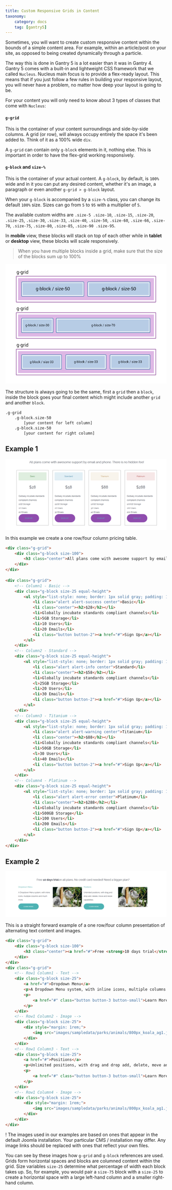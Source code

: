 ```yaml
---
title: Custom Responsive Grids in Content
taxonomy:
    category: docs
    tag: [gantry5]
---
```


Sometimes, you will want to create custom responsive content within the bounds of a simple content area. For example, within an article/post on your site, as opposed to being created dynamically through a particle.

The way this is done in Gantry 5 is a lot easier than it was in Gantry 4. Gantry 5 comes with a built-in and lightweight CSS framework that we called `Nucleus`. Nucleus main focus is to provide a flex-ready layout. This means that if you just follow a few rules in building your responsive layout, you will never have a problem, no matter how deep your layout is going to be.

For your content you will only need to know about 3 types of classes that come with `Nucleus`:

#### `g-grid`
This is the container of your content surroundings and side-by-side columns. A grid (or row), will always occupy entirely the space it's been added to. Think of it as a 100% wide `div`.

A `g-grid` can contain only `g-block` elements in it, nothing else. This is important in order to have the flex-grid working responsively.

#### `g-block` and `size-%`
This is the container of your actual content. A `g-block`, by default, is `100%` wide and in it you can put any desired content, whether it's an image, a paragraph or even another `g-grid > g-block` layout.

When your `g-block` is accompanied by a `size-%` class, you can change its default `100%` size. Sizes can go from `5` to `95` with a multiplier of `5`.

The available custom widths are `.size-5 .size-10`, `.size-15`, `.size-20`, `.size-25`, `.size-30`, `.size-33`, `.size-40`, `.size-50`, `.size-60`, `.size-66`, `.size-70`, `.size-75`, `.size-80`, `.size-85`, `.size-90 .size-95`.

In **mobile** view, these blocks will stack on top of each other while in **tablet** or **desktop** view, these blocks will scale responsively.

> When you have multiple blocks inside a grid, make sure that the size of the blocks sum up to 100%


![](blocks.png)

The structure is always going to be the same, first a `grid` then a `block`, inside the block goes your final content which might include another `grid` and another `block`.

```
.g-grid
    .g-block.size-50
        [your content for left column]
    .g-block.size-50
        [your content for right column]
```

## Example 1

![](example1.png)

In this example we create a one row/four column pricing table.

```html
<div class="g-grid">
    <div class="g-block size-100">
        <h3 class="center">All plans come with awesome support by email and phone. There is no hidden fee!</h3>
    </div>
</div>

<div class="g-grid">
    <!-- Column1 - Basic -->
    <div class="g-block size-25 equal-height">
        <ul style="list-style: none; border: 1px solid gray; padding: 1rem; margin: 1rem;">
            <li class="alert alert-success center">Basic</li>
            <li class="center"><h2>$28</h2></li>
            <li>Globally incubate standards compliant channels</li>
            <li>5GB Storage</li>
            <li>10 Users</li>
            <li>20 Emails</li>
            <li class="button button-2"><a href="#">Sign Up</a></li>
        </ul>
    </div>
    <!-- Column2 - Standard -->
    <div class="g-block size-25 equal-height">
        <ul style="list-style: none; border: 1px solid gray; padding: 1rem; margin: 1rem;">
            <li class="alert alert-info center">Standard</li>
            <li class="center"><h2>$58</h2></li>
            <li>Globally incubate standards compliant channels</li>
            <l>25GB Storage</li>
            <li>20 Users</li>
            <li>30 Emails</li>
            <li class="button button-2"><a href="#">Sign Up</a></li>
        </ul>
    </div>
    <!-- Column3 - Titanium -->
    <div class="g-block size-25 equal-height">
        <ul style="list-style: none; border: 1px solid gray; padding: 1rem; margin: 1rem;">
            <li class="alert alert-warning center">Titanium</li>
            <li class="center"><h2>$88</h2></li>
            <li>Globally incubate standards compliant channels</li>
            <li>50GB Storage</li>
            <l>30 Users</li>
            <li>40 Emails</li>
            <li class="button button-2"><a href="#">Sign Up</a></li>
        </ul>
    </div>
    <!-- Column4 - Platinum -->
    <div class="g-block size-25 equal-height">
        <ul style="list-style: none; border: 1px solid gray; padding: 1rem; margin: 1rem;">
            <li class="alert alert-error center">Platinum</li>
            <li class="center"><h2>$288</h2></li>
            <li>Globally incubate standards compliant channels</li>
            <li>500GB Storage</li>
            <li>100 Users</li>
            <li>200 Emails</li>
            <li class="button button-2"><a href="#">Sign Up</a></li>
        </ul>
    </div>
</div>
```

## Example 2

![](example2.png)

This is a straight forward example of a one row/four column presentation of alternating text content and images.

```html
<div class="g-grid">
    <div class="g-block size-100">
        <h3 class="center"><a href="#">Free <strong>10 days trial</strong> on all plans. No credit card needed! Need a bigger plan?</a></h3>
    </div>
</div>
<div class="g-grid">
    <!-- Row1 Column1 - Text -->
    <div class="g-block size-25">
        <a href="#">Dropdown Menu</a>
        <p>A Dropdown Menu system, with inline icons, multiple columns and much more.</p>
        <p>
            <a href="#" class="button button-3 button-small">Learn More</a>
        </p>
    </div>
    <!-- Row1 Column2 - Image -->
    <div class="g-block size-25">
        <div style="margin: 1rem;">
            <img src="images/sampledata/parks/animals/800px_koala_ag1.jpg" alt="image">
        </div>
    </div>
    <!-- Row1 Column3 - Text -->
    <div class="g-block size-25">
        <a href="#">Positions</a>
        <p>Unlimited positions, with drag and drop add, delete, move and resize capabilities.</p>
        <p>
            <a href="#" class="button button-3 button-small">Learn More</a>
        </p>
    </div>
    <!-- Row1 Column4 - Image -->
    <div class="g-block size-25">
        <div style="margin: 1rem;">
            <img src="images/sampledata/parks/animals/800px_koala_ag1.jpg" alt="image">
        </div>
    </div>
</div>
```

! The images used in our examples are based on ones that appear in the default Joomla installation. Your particular CMS / installation may differ. Any image links should be replaced with ones that reflect your own files.

You can see by these images how `g-grid` and `g-block` references are used. Grids form horizontal spaces and blocks are columned content within the grid. Size variables `size-25` determine what percentage of width each block takes up. So, for example, you would pair a `size-75` block with a `size-25` to create a horizontal space with a large left-hand column and a smaller right-hand column.
